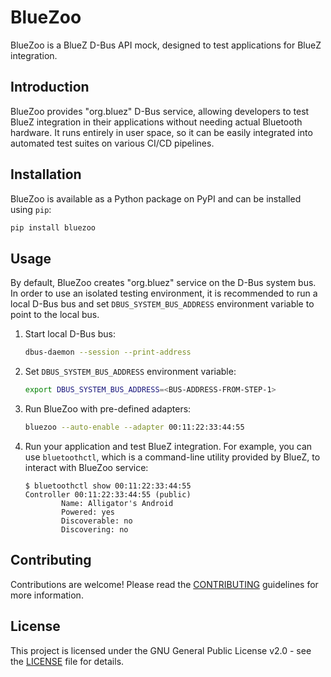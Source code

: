 # BlueZoo

BlueZoo is a BlueZ D-Bus API mock, designed to test applications for BlueZ
integration.

## Introduction

BlueZoo provides "org.bluez" D-Bus service, allowing developers to test BlueZ
integration in their applications without needing actual Bluetooth hardware.
It runs entirely in user space, so it can be easily integrated into automated
test suites on various CI/CD pipelines.

## Installation

BlueZoo is available as a Python package on PyPI and can be installed using
`pip`:

```sh
pip install bluezoo
```

## Usage

By default, BlueZoo creates "org.bluez" service on the D-Bus system bus. In
order to use an isolated testing environment, it is recommended to run a local
D-Bus bus and set `DBUS_SYSTEM_BUS_ADDRESS` environment variable to point to
the local bus.

1. Start local D-Bus bus:

   ```sh
   dbus-daemon --session --print-address
   ```

2. Set `DBUS_SYSTEM_BUS_ADDRESS` environment variable:

   ```sh
   export DBUS_SYSTEM_BUS_ADDRESS=<BUS-ADDRESS-FROM-STEP-1>
   ```

3. Run BlueZoo with pre-defined adapters:

   ```sh
   bluezoo --auto-enable --adapter 00:11:22:33:44:55
   ```

4. Run your application and test BlueZ integration. For example, you can use
   `bluetoothctl`, which is a command-line utility provided by BlueZ, to
   interact with BlueZoo service:

   ```console
   $ bluetoothctl show 00:11:22:33:44:55
   Controller 00:11:22:33:44:55 (public)
           Name: Alligator's Android
           Powered: yes
           Discoverable: no
           Discovering: no
   ```

## Contributing

Contributions are welcome! Please read the [CONTRIBUTING](CONTRIBUTING.md)
guidelines for more information.

## License

This project is licensed under the GNU General Public License v2.0 - see the
[LICENSE](LICENSE) file for details.
